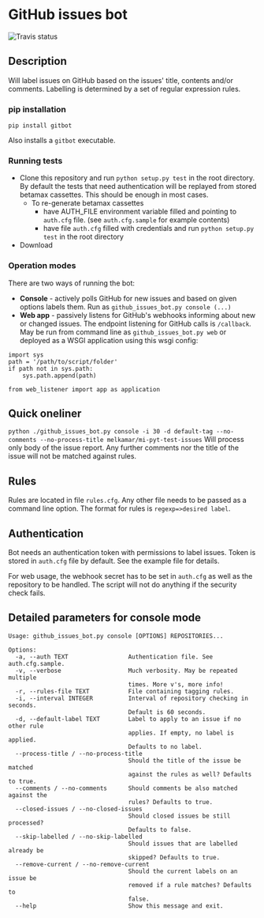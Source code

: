 # GitHub issues bot

![Travis status](https://travis-ci.com/melkamar/gitbot.svg?token=vMAJz6sAMcPRgk9vRaTy&branch=master)

## Description

Will label issues on GitHub based on the issues' title, contents and/or comments. Labelling is determined by
a set of regular expression rules.

### pip installation
`pip install gitbot`

Also installs a `gitbot` executable.

### Running tests
* Clone this repository and run `python setup.py test` in the root directory. By default the tests that need authentication will be replayed from stored
betamax cassettes. This should be enough in most cases.
  * To re-generate betamax cassettes 
    * have AUTH_FILE environment variable filled and pointing to `auth.cfg` file. (see `auth.cfg.sample` for example contents)
    * have file `auth.cfg` filled with credentials and run `python setup.py test` in the root directory 
* Download



### Operation modes
There are two ways of running the bot:

* **Console** - actively polls GitHub for new issues and based on given options labels them. Run as `github_issues_bot.py console (...)`
* **Web app** - passively listens for GitHub's webhooks informing about new or changed issues. The endpoint listening
for GitHub calls is `/callback`.
May be run from command line as `github_issues_bot.py web`
  or deployed as a WSGI application using this wsgi config:
```
import sys
path = '/path/to/script/folder'
if path not in sys.path:
    sys.path.append(path)

from web_listener import app as application
```

## Quick oneliner
`python ./github_issues_bot.py console -i 30 -d default-tag --no-comments --no-process-title melkamar/mi-pyt-test-issues`
Will process only body of the issue report. Any further comments nor the title of the issue will not be matched against rules.

## Rules
Rules are located in file `rules.cfg`. Any other file needs to be passed as a command line option.
The format for rules is `regexp=>desired label`.

## Authentication
Bot needs an authentication token with permissions to label issues. Token is stored in `auth.cfg` file by default. See the example file for details.

For web usage, the webhook secret has to be set in `auth.cfg` as well as the repository to be handled. The script will not do anything if the security check fails.

## Detailed parameters for console mode

```
Usage: github_issues_bot.py console [OPTIONS] REPOSITORIES...

Options:
  -a, --auth TEXT                 Authentication file. See auth.cfg.sample.
  -v, --verbose                   Much verbosity. May be repeated multiple
                                  times. More v's, more info!
  -r, --rules-file TEXT           File containing tagging rules.
  -i, --interval INTEGER          Interval of repository checking in seconds.
                                  Default is 60 seconds.
  -d, --default-label TEXT        Label to apply to an issue if no other rule
                                  applies. If empty, no label is applied.
                                  Defaults to no label.
  --process-title / --no-process-title
                                  Should the title of the issue be matched
                                  against the rules as well? Defaults to true.
  --comments / --no-comments      Should comments be also matched against the
                                  rules? Defaults to true.
  --closed-issues / --no-closed-issues
                                  Should closed issues be still processed?
                                  Defaults to false.
  --skip-labelled / --no-skip-labelled
                                  Should issues that are labelled already be
                                  skipped? Defaults to true.
  --remove-current / --no-remove-current
                                  Should the current labels on an issue be
                                  removed if a rule matches? Defaults to
                                  false.
  --help                          Show this message and exit.
```
